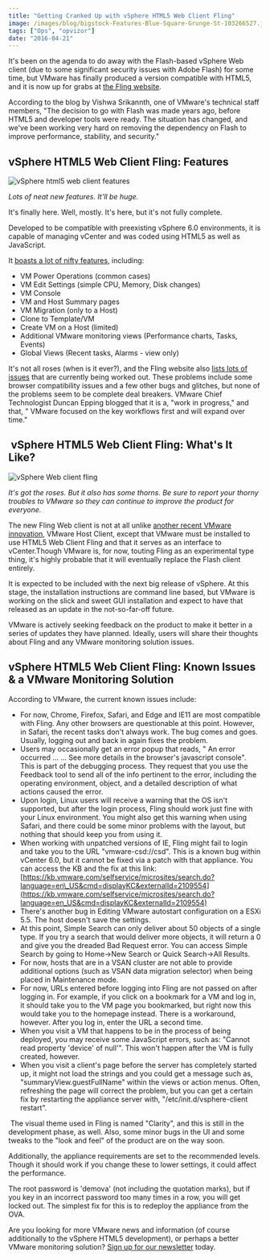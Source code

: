 ```yaml
---
title: "Getting Cranked Up with vSphere HTML5 Web Client Fling"
image: /images/blog/bigstock-Features-Blue-Square-Grunge-St-103266527.jpg
tags: ["Ops", "opvizor"]
date: "2016-04-21"
---
```


It's been on the agenda to do away with the Flash-based vSphere Web client (due to some significant security issues with Adobe Flash) for some time, but VMware has finally produced a version compatible with HTML5, and it is now up for grabs at [the Fling website](https://labs.vmware.com/flings/vsphere-html5-web-client). 

According to the blog by Vishwa Srikannth, one of VMware's technical staff members, "The decision to go with Flash was made years ago, before HTML5 and developer tools were ready. The situation has changed, and we've been working very hard on removing the dependency on Flash to improve performance, stability, and security." 

## **vSphere HTML5 Web Client Fling: Features**

![vSphere html5 web client features](/images/blog/bigstock-Features-Blue-Square-Grunge-St-103266527.jpg)

_Lots of neat new features. It'll be huge._

It's finally here. Well, mostly. It's here, but it's not fully complete. 

Developed to be compatible with preexisting vSphere 6.0 environments, it is capable of managing vCenter and was coded using HTML5 as well as JavaScript. 

It [boasts a lot of nifty features](https://labs.vmware.com/flings/vsphere-html5-web-client), including: 

- VM Power Operations (common cases)
- VM Edit Settings (simple CPU, Memory, Disk changes)
- VM Console
- VM and Host Summary pages
- VM Migration (only to a Host)
- Clone to Template/VM
- Create VM on a Host (limited)
- Additional VMware monitoring views (Performance charts, Tasks, Events)
- Global Views (Recent tasks, Alarms - view only) 

It's not all roses (when is it ever?), and the Fling website also [lists lots of issues](https://labs.vmware.com/flings/vsphere-html5-web-client) that are currently being worked out. These problems include some browser compatibility issues and a few other bugs and glitches, but none of the problems seem to be complete deal breakers. VMware Chief Technologist Duncan Epping blogged that it is a, "work in progress," and that, " VMware focused on the key workflows first and will expand over time." 

##  **vSphere HTML5 Web Client Fling: What's It Like?**

![vSphere Web client fling](/images/blog/rose-695215_640.jpg)

_It's got the roses. But it also has some thorns. Be sure to report your thorny troubles to VMware so they can continue to improve the product for everyone._ 

The new Fling Web client is not at all unlike [another recent VMware innovation](http://blogs.vmware.com/vsphere/2016/03/vsphere-html5-web-client-fling-getting-started.html), VMware Host Client, except that VMware must be installed to use HTML5 Web Client Fling and that it serves as an interface to vCenter.Though VMware is, for now, touting Fling as an experimental type thing, it's highly probable that it will eventually replace the Flash client entirely. 

It is expected to be included with the next big release of vSphere. At this stage, the installation instructions are command line based, but VMware is working on the slick and sweet GUI installation and expect to have that released as an update in the not-so-far-off future. 

VMware is actively seeking feedback on the product to make it better in a series of updates they have planned. Ideally, users will share their thoughts about Fling and any VMware monitoring solution issues. 

## **vSphere HTML5 Web Client Fling: Known Issues & a VMware Monitoring Solution** 

According to VMware, the current known issues include:

- For now, Chrome, Firefox, Safari, and Edge and IE11 are most compatible with Fling. Any other browsers are questionable at this point. However, in Safari, the recent tasks don't always work. The bug comes and goes. Usually, logging out and back in again fixes the problem.
- Users may occasionally get an error popup that reads, " An error occurred ... ... See more details in the browser's javascript console". This is part of the debugging process. They request that you use the Feedback tool to send all of the info pertinent to the error, including the operating environment, object, and a detailed description of what actions caused the error.
- Upon login, Linux users will receive a warning that the OS isn't supported, but after the login process, Fling should work just fine with your Linux environment. You might also get this warning when using Safari, and there could be some minor problems with the layout, but nothing that should keep you from using it.
- When working with unpatched versions of IE, Fling might fail to login and take you to the URL "vmware-csd://csd". This is a known bug within vCenter 6.0, but it cannot be fixed via a patch with that appliance. You can access the KB and the fix at this link: [https://kb.vmware.com/selfservice/microsites/search.do?language=en\_US&cmd=displayKC&externalId=2109554](https://kb.vmware.com/selfservice/microsites/search.do?language=en_US&cmd=displayKC&externalId=2109554)
- There's another bug in Editing VMware autostart configuration on a ESXi 5.5. The host doesn't save the settings.
- At this point, Simple Search can only deliver about 50 objects of a single type. If you try a search that would deliver more objects, it will return a 0 and give you the dreaded Bad Request error. You can access Simple Search by going to Home->New Search or Quick Search->All Results.
- For now, hosts that are in a VSAN cluster are not able to provide additional options (such as VSAN data migration selector) when being placed in Maintenance mode.
- For now, URLs entered before logging into Fling are not passed on after logging in. For example, if you click on a bookmark for a VM and log in, it should take you to the VM page you bookmarked, but right now this would take you to the homepage instead. There is a workaround, however. After you log in, enter the URL a second time.
- When you visit a VM that happens to be in the process of being deployed, you may receive some JavaScript errors, such as: "Cannot read property 'device' of null'". This won't happen after the VM is fully created, however.
- When you visit a client's page before the server has completely started up, it might not load the strings and you could get a message such as, "summaryView.guestFullName" within the views or action menus. Often, refreshing the page will correct the problem, but you can get a certain fix by restarting the appliance server with, "/etc/init.d/vsphere-client restart". 

 The visual theme used in Fling is named "Clarity", and this is still in the development phase, as well. Also, some minor bugs in the UI and some tweaks to the "look and feel" of the product are on the way soon. 

Additionally, the appliance requirements are set to the recommended levels. Though it should work if you change these to lower settings, it could affect the performance. 

The root password is 'demova' (not including the quotation marks), but if you key in an incorrect password too many times in a row, you will get locked out. The simplest fix for this is to redeploy the appliance from the OVA. 

Are you looking for more VMware news and information (of course additionally to the vSphere HTML5 development), or perhaps a better VMware monitoring solution? [Sign up for our newsletter](https://mediashower.com/ce2/40966/6/177) today.
